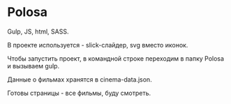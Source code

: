 # Polosa

Gulp, JS, html, SASS.

В проекте используется - slick-слайдер, svg вместо иконок. 

Чтобы запустить проект, в командной строке переходим в папку Polosa и вызываем gulp. 

Данные о фильмах хранятся в cinema-data.json.

Готовы страницы - все фильмы, буду смотреть.
